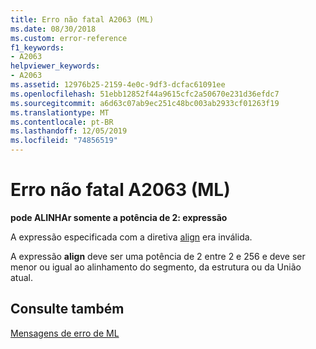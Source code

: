 ```yaml
---
title: Erro não fatal A2063 (ML)
ms.date: 08/30/2018
ms.custom: error-reference
f1_keywords:
- A2063
helpviewer_keywords:
- A2063
ms.assetid: 12976b25-2159-4e0c-9df3-dcfac61091ee
ms.openlocfilehash: 51ebb12852f44a9615cfc2a50670e231d36efdc7
ms.sourcegitcommit: a6d63c07ab9ec251c48bc003ab2933cf01263f19
ms.translationtype: MT
ms.contentlocale: pt-BR
ms.lasthandoff: 12/05/2019
ms.locfileid: "74856519"
---
```

# <a name="ml-nonfatal-error-a2063"></a>Erro não fatal A2063 (ML)

**pode ALINHAr somente a potência de 2: expressão**

A expressão especificada com a diretiva [align](../../assembler/masm/align-masm.md) era inválida.

A expressão **align** deve ser uma potência de 2 entre 2 e 256 e deve ser menor ou igual ao alinhamento do segmento, da estrutura ou da União atual.

## <a name="see-also"></a>Consulte também

[Mensagens de erro de ML](../../assembler/masm/ml-error-messages.md)<br/>